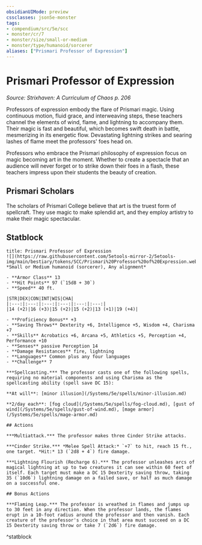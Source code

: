 ```yaml
---
obsidianUIMode: preview
cssclasses: json5e-monster
tags:
- compendium/src/5e/scc
- monster/cr/7
- monster/size/small-or-medium
- monster/type/humanoid/sorcerer
aliases: ["Prismari Professor of Expression"]
---
```

# Prismari Professor of Expression
*Source: Strixhaven: A Curriculum of Chaos p. 206*  

Professors of expression embody the flare of Prismari magic. Using continuous motion, fluid grace, and interweaving steps, these teachers channel the elements of wind, flame, and lightning to accompany them. Their magic is fast and beautiful, which becomes swift death in battle, mesmerizing in its energetic flow. Devastating lightning strikes and searing lashes of flame meet the professors' foes head on.

Professors who embrace the Prismari philosophy of expression focus on magic becoming art in the moment. Whether to create a spectacle that an audience will never forget or to strike down their foes in a flash, these teachers impress upon their students the beauty of creation.

## Prismari Scholars

The scholars of Prismari College believe that art is the truest form of spellcraft. They use magic to make splendid art, and they employ artistry to make their magic spectacular.

## Statblock

```ad-statblock
title: Prismari Professor of Expression
![](https://raw.githubusercontent.com/5etools-mirror-2/5etools-img/main/bestiary/tokens/SCC/Prismari%20Professor%20of%20Expression.webp#token)
*Small or Medium humanoid (sorcerer), Any alignment*

- **Armor Class** 13
- **Hit Points** 97 (`15d8 + 30`)
- **Speed** 40 ft.

|STR|DEX|CON|INT|WIS|CHA|
|:---:|:---:|:---:|:---:|:---:|:---:|
|14 (+2)|16 (+3)|15 (+2)|15 (+2)|13 (+1)|19 (+4)|

- **Proficiency Bonus** +3
- **Saving Throws** Dexterity +6, Intelligence +5, Wisdom +4, Charisma +7
- **Skills** Acrobatics +6, Arcana +5, Athletics +5, Perception +4, Performance +10
- **Senses** passive Perception 14
- **Damage Resistances** fire, lightning
- **Languages** Common plus any four languages
- **Challenge** 7

***Spellcasting.*** The professor casts one of the following spells, requiring no material components and using Charisma as the spellcasting ability (spell save DC 15):

**At will**: [minor illusion](/Systems/5e/spells/minor-illusion.md)

**2/day each**: [fog cloud](/Systems/5e/spells/fog-cloud.md), [gust of wind](/Systems/5e/spells/gust-of-wind.md), [mage armor](/Systems/5e/spells/mage-armor.md)

## Actions

***Multiattack.*** The professor makes three Cinder Strike attacks.

***Cinder Strike.*** *Melee Spell Attack:* `+7` to hit, reach 15 ft., one target. *Hit:* 13 (`2d8 + 4`) fire damage.

***Lightning Flourish (Recharge 6).*** The professor unleashes arcs of magical lightning at up to two creatures it can see within 60 feet of itself. Each target must make a DC 15 Dexterity saving throw, taking 35 (`10d6`) lightning damage on a failed save, or half as much damage on a successful one.

## Bonus Actions

***Flaming Leap.*** The professor is wreathed in flames and jumps up to 30 feet in any direction. When the professor lands, the flames erupt in a 10-foot radius around the professor and then vanish. Each creature of the professor's choice in that area must succeed on a DC 15 Dexterity saving throw or take 7 (`2d6`) fire damage.
```
^statblock